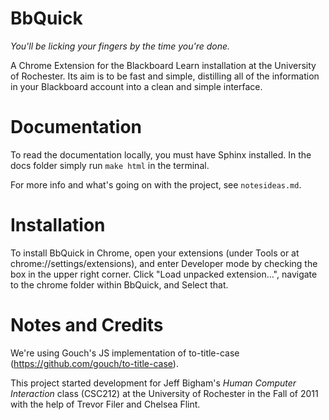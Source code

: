 BbQuick
=======

*You'll be licking your fingers by the time you're done.*

A Chrome Extension for the Blackboard Learn installation
at the University of Rochester. Its aim is to be fast and simple, distilling
all of the information in your Blackboard account into a clean and simple
interface.


Documentation
=============

To read the documentation locally, you must have Sphinx installed. In the docs
folder simply run `make html` in the terminal.

For more info and what's going on with the project, see `notesideas.md`.


Installation
============

To install BbQuick in Chrome, open your extensions (under Tools or at
chrome://settings/extensions), and enter Developer mode by checking the box
in the upper right corner. Click "Load unpacked extension...", navigate to
the chrome folder within BbQuick, and Select that.


Notes and Credits
=================

We're using Gouch's JS implementation of to-title-case (https://github.com/gouch/to-title-case).

This project started development for Jeff Bigham's *Human Computer Interaction*
class (CSC212) at the University of Rochester in the Fall of 2011 with the help
of Trevor Filer and Chelsea Flint.